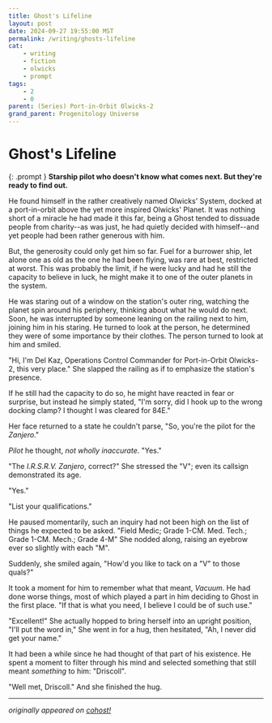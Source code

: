 ```yaml
---
title: Ghost's Lifeline
layout: post
date: 2024-09-27 19:55:00 MST
permalink: /writing/ghosts-lifeline
cat:
    - writing
    - fiction
    - olwicks
    - prompt
tags:
    - 2
    - 0
parent: (Series) Port-in-Orbit Olwicks-2
grand_parent: Progenitology Universe
---
```


# Ghost's Lifeline

{: .prompt }
**Starship pilot who doesn't know what comes next. But they're ready to find out.**

He found himself in the rather creatively named Olwicks' System, docked at a port-in-orbit above the yet more inspired Olwicks' Planet. It was nothing short of a miracle he had made it this far, being a Ghost tended to dissuade people from charity--as was just, he had quietly decided with himself--and yet people had been rather generous with him.

But, the generosity could only get him so far. Fuel for a burrower ship, let alone one as old as the one he had been flying, was rare at best, restricted at worst. This was probably the limit, if he were lucky and had he still the capacity to believe in luck, he might make it to one of the outer planets in the system.

He was staring out of a window on the station's outer ring, watching the planet spin around his periphery, thinking about what he would do next. Soon, he was interrupted by someone leaning on the railing next to him, joining him in his staring. He turned to look at the person, he determined they were of some importance by their clothes. The person turned to look at him and smiled.

"Hi, I'm Del Kaz, Operations Control Commander for Port-in-Orbit Olwicks-2, this very place." She slapped the railing as if to emphasize the station's presence.

If he still had the capacity to do so, he might have reacted in fear or surprise, but instead he simply stated, "I'm sorry, did I hook up to the wrong docking clamp? I thought I was cleared for 84E."

Her face returned to a state he couldn't parse, "So, you're the pilot for the *Zanjero*."

*Pilot* he thought, *not wholly inaccurate*. "Yes."

"The *I.R.S.R.V. Zanjero*, correct?" She stressed the "V"; even its callsign demonstrated its age.

"Yes."

"List your qualifications."

He paused momentarily, such an inquiry had not been high on the list of things he expected to be asked. "Field Medic; Grade 1-CM. Med. Tech.; Grade 1-CM. Mech.; Grade 4-M" She nodded along, raising an eyebrow ever so slightly with each "M".

Suddenly, she smiled again, "How'd you like to tack on a "V" to those quals?"

It took a moment for him to remember what that meant, *Vacuum*. He had done worse things, most of which played a part in him deciding to Ghost in the first place. "If that is what you need, I believe I could be of such use."

"Excellent!" She actually hopped to bring herself into an upright position, "I'll put the word in," She went in for a hug, then hesitated, "Ah, I never did get your name."

It had been a while since he had thought of that part of his existence. He spent a moment to filter through his mind and selected something that still meant *something* to him: "Driscoll".

"Well met, Driscoll." And she finished the hug.

---

*originally appeared on [cohost!](https://cohost.org/Roughly-Enough-Mail/post/7851476-he-found-himself-in)*
